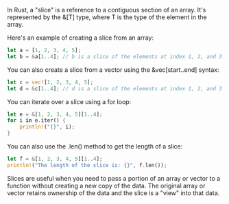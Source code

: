 In Rust, a "slice" is a reference to a contiguous section of an array. It's represented by the &[T] type, where T is the type of the element in the array.

Here's an example of creating a slice from an array:

```rust
let a = [1, 2, 3, 4, 5];
let b = &a[1..4]; // b is a slice of the elements at index 1, 2, and 3
```
You can also create a slice from a vector using the &vec[start..end] syntax:

```rust
let c = vec![1, 2, 3, 4, 5];
let d = &c[1..4]; // d is a slice of the elements at index 1, 2, and 3
```
You can iterate over a slice using a for loop:

```rust
let e = &[1, 2, 3, 4, 5][1..4];
for i in e.iter() {
    println!("{}", i);
}
```
You can also use the .len() method to get the length of a slice:

```rust
let f = &[1, 2, 3, 4, 5][1..4];
println!("The length of the slice is: {}", f.len());
```
Slices are useful when you need to pass a portion of an array or vector to a function without creating a new copy of the data. The original array or vector retains ownership of the data and the slice is a "view" into that data.